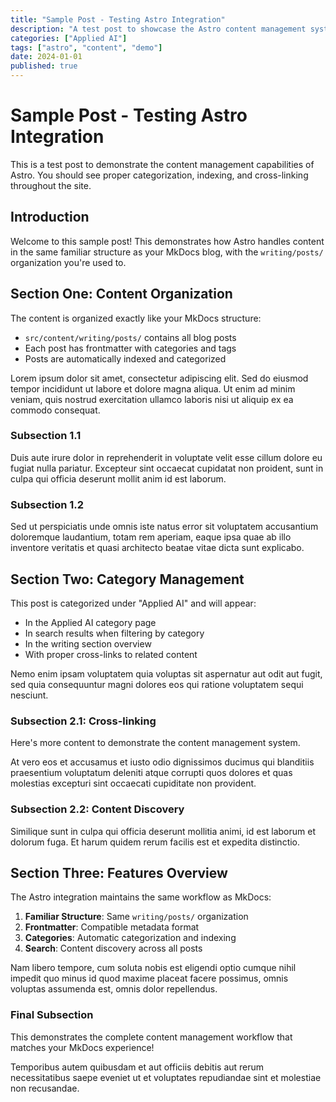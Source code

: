 ```yaml
---
title: "Sample Post - Testing Astro Integration"
description: "A test post to showcase the Astro content management system with proper categorization and indexing"
categories: ["Applied AI"]
tags: ["astro", "content", "demo"]
date: 2024-01-01
published: true
---
```


# Sample Post - Testing Astro Integration

This is a test post to demonstrate the content management capabilities of Astro. You should see proper categorization, indexing, and cross-linking throughout the site.

## Introduction

Welcome to this sample post! This demonstrates how Astro handles content in the same familiar structure as your MkDocs blog, with the `writing/posts/` organization you're used to.

## Section One: Content Organization

The content is organized exactly like your MkDocs structure:
- `src/content/writing/posts/` contains all blog posts
- Each post has frontmatter with categories and tags
- Posts are automatically indexed and categorized

Lorem ipsum dolor sit amet, consectetur adipiscing elit. Sed do eiusmod tempor incididunt ut labore et dolore magna aliqua. Ut enim ad minim veniam, quis nostrud exercitation ullamco laboris nisi ut aliquip ex ea commodo consequat.

### Subsection 1.1

Duis aute irure dolor in reprehenderit in voluptate velit esse cillum dolore eu fugiat nulla pariatur. Excepteur sint occaecat cupidatat non proident, sunt in culpa qui officia deserunt mollit anim id est laborum.

### Subsection 1.2

Sed ut perspiciatis unde omnis iste natus error sit voluptatem accusantium doloremque laudantium, totam rem aperiam, eaque ipsa quae ab illo inventore veritatis et quasi architecto beatae vitae dicta sunt explicabo.

## Section Two: Category Management

This post is categorized under "Applied AI" and will appear:
- In the Applied AI category page
- In search results when filtering by category
- In the writing section overview
- With proper cross-links to related content

Nemo enim ipsam voluptatem quia voluptas sit aspernatur aut odit aut fugit, sed quia consequuntur magni dolores eos qui ratione voluptatem sequi nesciunt.

### Subsection 2.1: Cross-linking

Here's more content to demonstrate the content management system.

At vero eos et accusamus et iusto odio dignissimos ducimus qui blanditiis praesentium voluptatum deleniti atque corrupti quos dolores et quas molestias excepturi sint occaecati cupiditate non provident.

### Subsection 2.2: Content Discovery

Similique sunt in culpa qui officia deserunt mollitia animi, id est laborum et dolorum fuga. Et harum quidem rerum facilis est et expedita distinctio.

## Section Three: Features Overview

The Astro integration maintains the same workflow as MkDocs:

1. **Familiar Structure**: Same `writing/posts/` organization
2. **Frontmatter**: Compatible metadata format
3. **Categories**: Automatic categorization and indexing
4. **Search**: Content discovery across all posts

Nam libero tempore, cum soluta nobis est eligendi optio cumque nihil impedit quo minus id quod maxime placeat facere possimus, omnis voluptas assumenda est, omnis dolor repellendus.

### Final Subsection

This demonstrates the complete content management workflow that matches your MkDocs experience!

Temporibus autem quibusdam et aut officiis debitis aut rerum necessitatibus saepe eveniet ut et voluptates repudiandae sint et molestiae non recusandae.